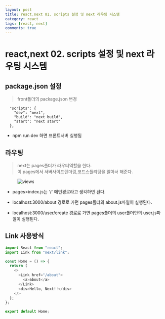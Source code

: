 ```yaml
---
layout: post
title: react,next 01. scripts 설정 및 next 라우팅 시스템
category: react
tags: [react, next]
comments: true
---
```


# react,next 02. scripts 설정 및 next 라우팅 시스템

## package.json 설정

> front폴더의 package.json 변경

```
  "scripts": {
    "dev": "next",
    "build": "next build",
    "start": "next start"
  },
```

- npm run dev 하면 프론트서버 실행됨

## 라우팅

> next는 pages폴더가 라우터역할을 한다.<br>
> 이 pages에서 서버사이드렌더링,코드스플리팅을 알아서 해준다.

 <figure>
 <img src="https://media.vlpt.us/images/wndtlr1024/post/d7d1d599-305f-4643-8031-250171739ca5/image.png" alt="views">
 </figure>

- pages>index.js는 '/' 메인경로라고 생각하면 된다.

- localhost:3000/about 경로로 가면 pages폴더의 about.js파일이 실행된다.

- localhost:3000/user/create 경로로 가면 pages폴더의 user폴더안의 user.js파일이 실행된다.

## Link 사용방식

```js
import React from "react";
import Link from "next/link";

const Home = () => {
  return (
    <>
      <Link href="/about">
        <a>about</a>
      </Link>
      <div>Hello, Next!!</div>
    </>
  );
};

export default Home;
```
